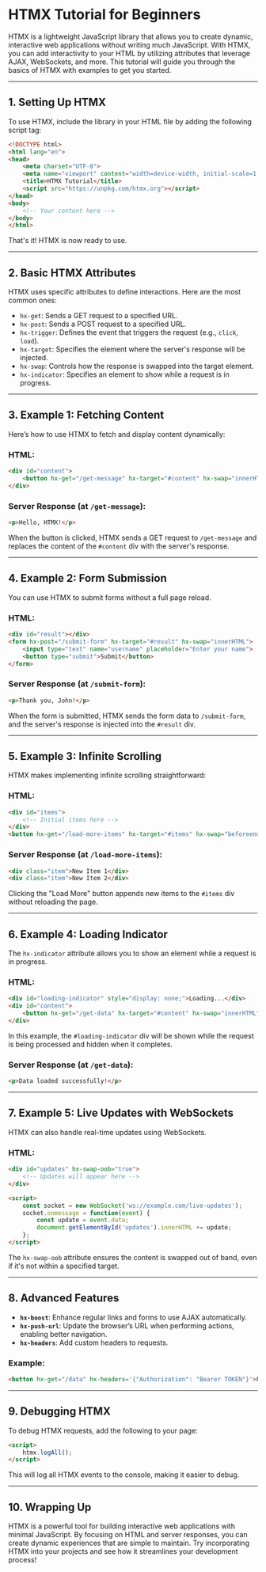 # HTMX Tutorial for Beginners

HTMX is a lightweight JavaScript library that allows you to create dynamic, interactive web applications without writing much JavaScript. With HTMX, you can add interactivity to your HTML by utilizing attributes that leverage AJAX, WebSockets, and more. This tutorial will guide you through the basics of HTMX with examples to get you started.

---

## 1. Setting Up HTMX

To use HTMX, include the library in your HTML file by adding the following script tag:

```html
<!DOCTYPE html>
<html lang="en">
<head>
    <meta charset="UTF-8">
    <meta name="viewport" content="width=device-width, initial-scale=1.0">
    <title>HTMX Tutorial</title>
    <script src="https://unpkg.com/htmx.org"></script>
</head>
<body>
    <!-- Your content here -->
</body>
</html>
```

That's it! HTMX is now ready to use.

---

## 2. Basic HTMX Attributes

HTMX uses specific attributes to define interactions. Here are the most common ones:

- `hx-get`: Sends a GET request to a specified URL.
- `hx-post`: Sends a POST request to a specified URL.
- `hx-trigger`: Defines the event that triggers the request (e.g., `click`, `load`).
- `hx-target`: Specifies the element where the server's response will be injected.
- `hx-swap`: Controls how the response is swapped into the target element.
- `hx-indicator`: Specifies an element to show while a request is in progress.

---

## 3. Example 1: Fetching Content

Here’s how to use HTMX to fetch and display content dynamically:

### HTML:
```html
<div id="content">
    <button hx-get="/get-message" hx-target="#content" hx-swap="innerHTML">Get Message</button>
</div>
```

### Server Response (at `/get-message`):
```html
<p>Hello, HTMX!</p>
```

When the button is clicked, HTMX sends a GET request to `/get-message` and replaces the content of the `#content` div with the server's response.

---

## 4. Example 2: Form Submission

You can use HTMX to submit forms without a full page reload.

### HTML:
```html
<div id="result"></div>
<form hx-post="/submit-form" hx-target="#result" hx-swap="innerHTML">
    <input type="text" name="username" placeholder="Enter your name">
    <button type="submit">Submit</button>
</form>
```

### Server Response (at `/submit-form`):
```html
<p>Thank you, John!</p>
```

When the form is submitted, HTMX sends the form data to `/submit-form`, and the server's response is injected into the `#result` div.

---

## 5. Example 3: Infinite Scrolling

HTMX makes implementing infinite scrolling straightforward:

### HTML:
```html
<div id="items">
    <!-- Initial items here -->
</div>
<button hx-get="/load-more-items" hx-target="#items" hx-swap="beforeend">Load More</button>
```

### Server Response (at `/load-more-items`):
```html
<div class="item">New Item 1</div>
<div class="item">New Item 2</div>
```

Clicking the "Load More" button appends new items to the `#items` div without reloading the page.

---

## 6. Example 4: Loading Indicator

The `hx-indicator` attribute allows you to show an element while a request is in progress.

### HTML:
```html
<div id="loading-indicator" style="display: none;">Loading...</div>
<div id="content">
    <button hx-get="/get-data" hx-target="#content" hx-swap="innerHTML" hx-indicator="#loading-indicator">Fetch Data</button>
</div>
```

In this example, the `#loading-indicator` div will be shown while the request is being processed and hidden when it completes.

### Server Response (at `/get-data`):
```html
<p>Data loaded successfully!</p>
```

---

## 7. Example 5: Live Updates with WebSockets

HTMX can also handle real-time updates using WebSockets.

### HTML:
```html
<div id="updates" hx-swap-oob="true">
    <!-- Updates will appear here -->
</div>

<script>
    const socket = new WebSocket('ws://example.com/live-updates');
    socket.onmessage = function(event) {
        const update = event.data;
        document.getElementById('updates').innerHTML += update;
    };
</script>
```

The `hx-swap-oob` attribute ensures the content is swapped out of band, even if it's not within a specified target.

---

## 8. Advanced Features

- **`hx-boost`**: Enhance regular links and forms to use AJAX automatically.
- **`hx-push-url`**: Update the browser’s URL when performing actions, enabling better navigation.
- **`hx-headers`**: Add custom headers to requests.

### Example:

```html
<button hx-get="/data" hx-headers='{"Authorization": "Bearer TOKEN"}'>Fetch Data</button>
```

---

## 9. Debugging HTMX

To debug HTMX requests, add the following to your page:

```html
<script>
    htmx.logAll();
</script>
```

This will log all HTMX events to the console, making it easier to debug.

---

## 10. Wrapping Up

HTMX is a powerful tool for building interactive web applications with minimal JavaScript. By focusing on HTML and server responses, you can create dynamic experiences that are simple to maintain. Try incorporating HTMX into your projects and see how it streamlines your development process!


